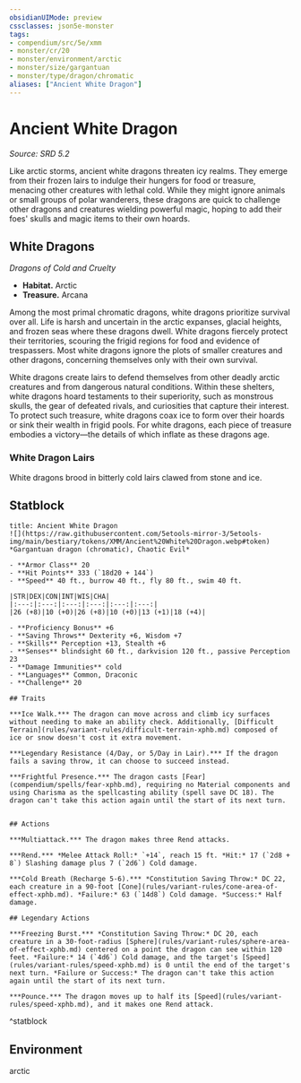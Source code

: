 ```yaml
---
obsidianUIMode: preview
cssclasses: json5e-monster
tags:
- compendium/src/5e/xmm
- monster/cr/20
- monster/environment/arctic
- monster/size/gargantuan
- monster/type/dragon/chromatic
aliases: ["Ancient White Dragon"]
---
```

# Ancient White Dragon
*Source: SRD 5.2*  

Like arctic storms, ancient white dragons threaten icy realms. They emerge from their frozen lairs to indulge their hungers for food or treasure, menacing other creatures with lethal cold. While they might ignore animals or small groups of polar wanderers, these dragons are quick to challenge other dragons and creatures wielding powerful magic, hoping to add their foes' skulls and magic items to their own hoards.

## White Dragons

*Dragons of Cold and Cruelty*

- **Habitat.** Arctic  
- **Treasure.** Arcana  

Among the most primal chromatic dragons, white dragons prioritize survival over all. Life is harsh and uncertain in the arctic expanses, glacial heights, and frozen seas where these dragons dwell. White dragons fiercely protect their territories, scouring the frigid regions for food and evidence of trespassers. Most white dragons ignore the plots of smaller creatures and other dragons, concerning themselves only with their own survival.

White dragons create lairs to defend themselves from other deadly arctic creatures and from dangerous natural conditions. Within these shelters, white dragons hoard testaments to their superiority, such as monstrous skulls, the gear of defeated rivals, and curiosities that capture their interest. To protect such treasure, white dragons coax ice to form over their hoards or sink their wealth in frigid pools. For white dragons, each piece of treasure embodies a victory—the details of which inflate as these dragons age.

### White Dragon Lairs

White dragons brood in bitterly cold lairs clawed from stone and ice.

## Statblock

```ad-statblock
title: Ancient White Dragon
![](https://raw.githubusercontent.com/5etools-mirror-3/5etools-img/main/bestiary/tokens/XMM/Ancient%20White%20Dragon.webp#token)
*Gargantuan dragon (chromatic), Chaotic Evil*

- **Armor Class** 20
- **Hit Points** 333 (`18d20 + 144`)
- **Speed** 40 ft., burrow 40 ft., fly 80 ft., swim 40 ft.

|STR|DEX|CON|INT|WIS|CHA|
|:---:|:---:|:---:|:---:|:---:|:---:|
|26 (+8)|10 (+0)|26 (+8)|10 (+0)|13 (+1)|18 (+4)|

- **Proficiency Bonus** +6
- **Saving Throws** Dexterity +6, Wisdom +7
- **Skills** Perception +13, Stealth +6
- **Senses** blindsight 60 ft., darkvision 120 ft., passive Perception 23
- **Damage Immunities** cold
- **Languages** Common, Draconic
- **Challenge** 20

## Traits

***Ice Walk.*** The dragon can move across and climb icy surfaces without needing to make an ability check. Additionally, [Difficult Terrain](rules/variant-rules/difficult-terrain-xphb.md) composed of ice or snow doesn't cost it extra movement.

***Legendary Resistance (4/Day, or 5/Day in Lair).*** If the dragon fails a saving throw, it can choose to succeed instead.

***Frightful Presence.*** The dragon casts [Fear](compendium/spells/fear-xphb.md), requiring no Material components and using Charisma as the spellcasting ability (spell save DC 18). The dragon can't take this action again until the start of its next turn.


## Actions

***Multiattack.*** The dragon makes three Rend attacks.

***Rend.*** *Melee Attack Roll:* `+14`, reach 15 ft. *Hit:* 17 (`2d8 + 8`) Slashing damage plus 7 (`2d6`) Cold damage.

***Cold Breath (Recharge 5-6).*** *Constitution Saving Throw:* DC 22, each creature in a 90-foot [Cone](rules/variant-rules/cone-area-of-effect-xphb.md). *Failure:* 63 (`14d8`) Cold damage. *Success:* Half damage.

## Legendary Actions

***Freezing Burst.*** *Constitution Saving Throw:* DC 20, each creature in a 30-foot-radius [Sphere](rules/variant-rules/sphere-area-of-effect-xphb.md) centered on a point the dragon can see within 120 feet. *Failure:* 14 (`4d6`) Cold damage, and the target's [Speed](rules/variant-rules/speed-xphb.md) is 0 until the end of the target's next turn. *Failure or Success:* The dragon can't take this action again until the start of its next turn.

***Pounce.*** The dragon moves up to half its [Speed](rules/variant-rules/speed-xphb.md), and it makes one Rend attack.
```
^statblock

## Environment

arctic